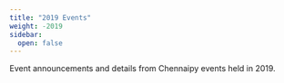 ```yaml
---
title: "2019 Events"
weight: -2019
sidebar:
  open: false
---
```


Event announcements and details from Chennaipy events held in 2019.
